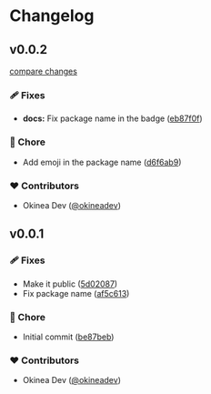 # Changelog


## v0.0.2

[compare changes](https://github.com/okineadev/silica-gel/compare/v0.0.1...v0.0.2)

### 🩹 Fixes

- **docs:** Fix package name in the badge ([eb87f0f](https://github.com/okineadev/silica-gel/commit/eb87f0f))

### 🏡 Chore

- Add emoji in the package name ([d6f6ab9](https://github.com/okineadev/silica-gel/commit/d6f6ab9))

### ❤️ Contributors

- Okinea Dev ([@okineadev](http://github.com/okineadev))

## v0.0.1


### 🩹 Fixes

- Make it public ([5d02087](https://github.com/okineadev/silica-gel/commit/5d02087))
- Fix package name ([af5c613](https://github.com/okineadev/silica-gel/commit/af5c613))

### 🏡 Chore

- Initial commit ([be87beb](https://github.com/okineadev/silica-gel/commit/be87beb))

### ❤️ Contributors

- Okinea Dev ([@okineadev](http://github.com/okineadev))

